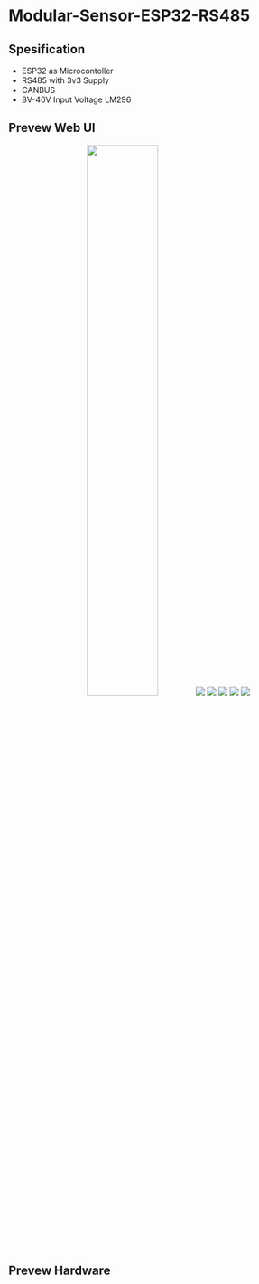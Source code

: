 # Modular-Sensor-ESP32-RS485

## Spesification
- ESP32 as Microcontoller
- RS485 with 3v3 Supply
- CANBUS
- 8V-40V Input Voltage LM296

## Prevew Web UI
<p align="center">
  <img src="DOC/SOFTWARE/ui_1.jpeg" width="50%" height="50%">
  <img src="DOC/SOFTWARE/ui_2.jpeg">
  <img src="DOC/SOFTWARE/ui_3.jpeg">
  <img src="DOC/SOFTWARE/ui_4.jpeg">
  <img src="DOC/SOFTWARE/ui_5.jpeg">
  <img src="DOC/SOFTWARE/ui_6.jpeg">
</p>

## Prevew Hardware